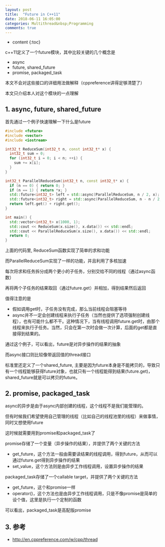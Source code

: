 ```yaml
---
layout: post
title:  "Future in C++11"
date: 2018-06-11 16:05:00 
categories: Multithread&nbsp;Programming
comments: true
---
```


* content
{:toc}

c++11定义了一个future模块，其中比较关键的几个概念是

* async
* future, shared_future
* promise, packaged_task

本文不会对这些接口的详细用法做解释（cppreference讲得足够清楚了）

本文只介绍本人对这个模块的一点理解

## 1. async, future, shared_future

首先通过一个例子快速理解一下什么是future

```cpp
#include <future>
#include <vector>
#include <iostream>

int32_t ReduceSum(int32_t n, const int32_t* x) {
  int32_t sum = 0;
  for (int32_t i = 0; i < n; ++i) {
    sum += x[i];
  }
}

int32_t ParallelReduceSum(int32_t n, const int32_t* x) {
  if (n == 0) { return 0; }
  if (n == 1) { return *x; }
  std::future<int32_t> left = std::async(ParallelReduceSum, n / 2, x);
  std::future<int32_t> right = std::async(ParallelReduceSum, n - n / 2, x + n / 2);
  return left.get() + right.get();
}

int main() {
  std::vector<int32_t> x(1000, 1);
  std::cout << ReduceSum(x.size(), x.data()) << std::endl;
  std::cout << ParallelReduceSum(x.size(), x.data()) << std::endl;
  return 0;
}
```

上面的代码里, ReduceSum函数实现了简单的求和功能

而ParallelReduceSum实现了一样的功能，并且利用了多核加速

每次将求和任务拆分成两个更小的子任务，分别交给不同的线程（通过async函数）

再将两个子任务的结果取回（通过future.get）并相加，得到结果然后返回

值得注意的是

* 假如调用get时，子任务没有完成，那么当前线程会阻塞等待
* async并不一定会创建线程来执行子任务（当然也提供了选项强制创建线程），也有可能什么都不干。这种情况下，当有线程调用future.get时，由那个线程来执行子任务。当然，只会在第一次时会做一次计算，后面的get都是直接得到结果的。

通过这个例子，可以看出，future是对异步操作的结果的抽象

而async接口则比较像带返回值的thread接口

标准里还定义了一个shared_future, 主要是因为future本身是不能拷贝的，导致只有一个线程能够获得future对象，也就只有一个线程能得到结果(future.get)，shared_future就是可以拷贝的future。

## 2. promise, packaged_task

async的异步是由于async内部创建的线程，这个线程不是我们能管理的。

但有时候我们希望使用自己管理的线程（比如自己的线程池里的线程）来做事情，同时又想使用future

这时候就需要用到promise和packaged_task了

promise存储了一个变量（异步操作的结果），并提供了两个关键的方法

* get_future，这个方法一般由需要读结果的线程调用，得到future，从而可以通过future.get得到异步操作的结果
* set_value，这个方法则是由异步工作线程调用，设置异步操作的结果

packaged_task存储了一个callable target，并提供了两个关键的方法

* get_future，这个和promise一样
* operator()，这个方法也是由异步工作线程调用，只是不像promise是简单的设个值，这里是执行一个定制的函数

可以看出，packaged_task是高配版promise

## 3. 参考

* http://en.cppreference.com/w/cpp/thread
